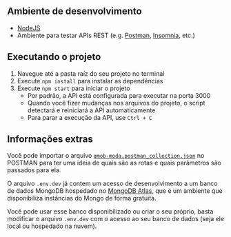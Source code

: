 ## Ambiente de desenvolvimento

* [NodeJS](https://nodejs.org/en/download/)
* Ambiente para testar APIs REST (e.g. [Postman](https://www.postman.com/downloads/), [Insomnia](https://insomnia.rest/download/), etc.)

## Executando o projeto

1. Navegue até a pasta raíz do seu projeto no terminal
2. Execute `npm install` para instalar as dependências
3. Execute `npm start` para iniciar o projeto
    * Por padrão, a API está configurada para executar na porta 3000
    * Quando você fizer mudanças nos arquivos do projeto, o script detectará e reiniciará a API automaticamente
    * Para parar a execução da API, use `Ctrl + C`

## Informações extras

Você pode importar o arquivo [`gmob-moda.postman_collection.json`](gmob-moda.postman_collection.json) no POSTMAN para ter uma ideia de quais são as rotas e quais parâmetros são passados para ela.

O arquivo `.env.dev` já contem um acesso de desenvolvimento a um banco de dados MongoDB hospedado no [MongoDB Atlas](https://www.mongodb.com/cloud/atlas), que é um ambiente que disponibiliza instâncias do Mongo de forma gratuita.

Você pode usar esse banco disponibilizado ou criar o seu próprio, basta modificar o arquivo `.env.dev` com o acesso ao seu banco de dados (seja ele local ou hospedado na nuvem).